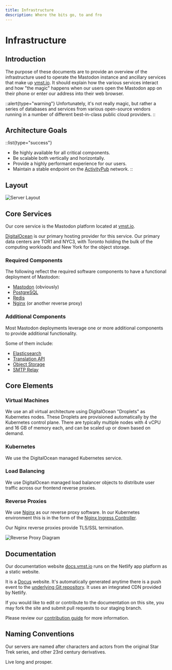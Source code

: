 ```yaml
---
title: Infrastructure
description: Where the bits go, to and fro
---
```


# Infrastructure

## Introduction

The purpose of these documents are to provide an overview of the infrastructure used to operate the Mastodon instance and ancillary services that make up [vmst.io](https://vmst.io).
It should explain how the various services interact and how "the magic" happens when our users open the Mastodon app on their phone or enter our address into their web browser.

::alert{type="warning"}
Unfortunately, it's not really magic, but rather a series of databases and services from various open-source vendors running in a number of different best-in-class public cloud providers.
::

## Architecture Goals

::list{type="success"}
- Be highly available for all critical components.
- Be scalable both vertically and horizontally.
- Provide a highly performant experience for our users.
- Maintain a stable endpoint on the [ActivityPub](https://activitypub.rocks) network.
::

## Layout

![Server Layout](/vmstio-simple.png)

## Core Services

Our core service is the Mastodon platform located at [vmst.io](https://vmst.io).

[DigitalOcean](https://www.digitalocean.com) is our primary hosting provider for this service.
Our primary data centers are TOR1 and NYC3, with Toronto holding the bulk of the computing workloads and New York for the object storage.

### Required Components

The following reflect the required software components to have a functional deployment of Mastodon:

- [Mastodon](https://github.com/mastodon/mastodon) (obviously)
- [PostgreSQL](https://www.postgresql.org/)
- [Redis](https://redis.io/)
- [Nginx](https://nginx.org/) (or another reverse proxy)

### Additional Components

Most Mastodon deployments leverage one or more additional components to provide additional functionality.

Some of them include:

- [Elasticsearch](https://en.wikipedia.org/wiki/Elasticsearch)
- [Translation API](https://www.nature.com/articles/s41467-020-18073-9)
- [Object Storage](https://en.wikipedia.org/wiki/Object_storage)
- [SMTP Relay](https://en.wikipedia.org/wiki/Simple_Mail_Transfer_Protocol)

## Core Elements

### Virtual Machines

We use an all virtual architecture using DigitalOcean "Droplets" as Kubernetes nodes.
These Droplets are provisioned automatically by the Kubernetes control plane.
There are typically multiple nodes with 4 vCPU and 16 GB of memory each, and can be scaled up or down based on demand.

### Kubernetes

We use the DigitalOcean managed Kubernetes service.

### Load Balancing

We use DigitalOcean managed load balancer objects to distribute user traffic across our frontend reverse proxies.

### Reverse Proxies

We use [Nginx](https://www.nginx.com) as our reverse proxy software.
In our Kubernetes environment this is in the form of the [Nginx Ingress Controller](https://kubernetes.github.io/ingress-nginx/).

Our Nginx reverse proxies provide TLS/SSL termination.

![Reverse Proxy Diagram](/reverse-proxy.png)

## Documentation

Our documentation website [docs.vmst.io](https://docs.vmst.io) runs on the Netlify app platform as a static website.

It is a [Docus](https://docus.dev) website.
It's automatically generated anytime there is a push event to the [underlying Git repository](https://github.com/vmstan/vmstio).
It uses an integrated CDN provided by Netlify.

If you would like to edit or contribute to the documentation on this site, you may fork the site and submit pull requests to our staging branch.

Please review our [contribution guide](https://github.com/vmstan/vmstio/docs.vmst.io/README.md) for more information.

## Naming Conventions

Our servers are named after characters and actors from the original Star Trek series, and other 23rd century derivatives.

Live long and prosper.
